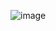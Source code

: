 ![image](https://github.com/jdcloudcom/cn/blob/baishi/image/whitepaper/%E8%BF%81%E7%A7%BB%E7%9B%AE%E5%BD%95.png)
